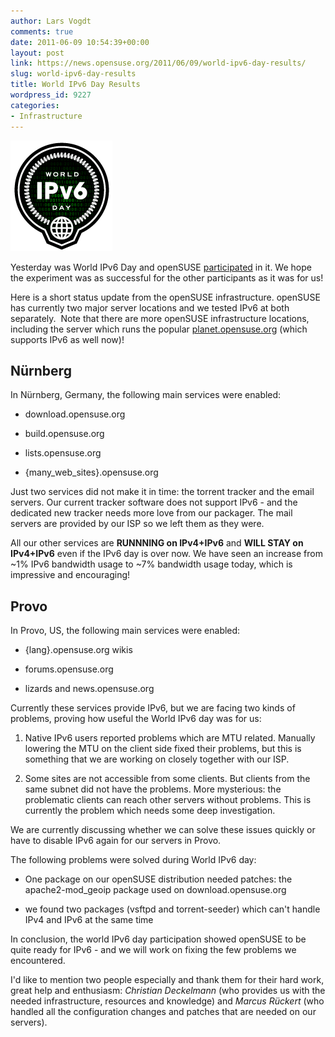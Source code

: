 ```yaml
---
author: Lars Vogdt
comments: true
date: 2011-06-09 10:54:39+00:00
layout: post
link: https://news.opensuse.org/2011/06/09/world-ipv6-day-results/
slug: world-ipv6-day-results
title: World IPv6 Day Results
wordpress_id: 9227
categories:
- Infrastructure
---
```


[![IPv6 Badge](/wp-content/uploads/2011/05/IPv6-badge-blk-256-trans.png)](http://news.opensuse.org/2011/05/31/opensuse-and-world-ipv6-day/ipv6-badge-blk-256-trans/)

Yesterday was World IPv6 Day and openSUSE [participated](http://news.opensuse.org/2011/05/31/opensuse-and-world-ipv6-day/) in it. We hope the experiment was as successful for the other participants as it was for us!

Here is a short status update from the openSUSE infrastructure. openSUSE has currently two major server locations and we tested IPv6 at both separately.  Note that there are more openSUSE infrastructure locations, including the server which runs the popular [planet.opensuse.org](../planet.opensuse.org) (which supports IPv6 as well now)!<!-- more -->


## Nürnberg


In Nürnberg, Germany, the following main services were enabled:



	
  * download.opensuse.org

	
  * build.opensuse.org

	
  * lists.opensuse.org

	
  * {many_web_sites}.opensuse.org


Just two services did not make it in time: the torrent tracker and the email servers. Our current tracker software does not support IPv6 - and the dedicated new tracker needs more love from our packager. The mail servers are provided by our ISP so we left them as they were.

All our other services are **RUNNNING on IPv4+IPv6** and **WILL STAY on IPv4+IPv6** even if the IPv6 day is over now. We have seen an increase from ~1% IPv6 bandwidth usage to ~7% bandwidth usage today, which is impressive and encouraging!


## Provo


In Provo, US, the following main services were enabled:



	
  * {lang}.opensuse.org wikis

	
  * forums.opensuse.org

	
  * lizards and news.opensuse.org


Currently these services provide IPv6, but we are facing two kinds of problems, proving how useful the World IPv6 day was for us:

	
  1. Native IPv6 users reported problems which are MTU related. Manually lowering the MTU on the client side fixed their problems, but this is something that we are working on closely together with our ISP.

	
  2. Some sites are not accessible from some clients. But clients from the same subnet did not have the problems. More mysterious: the problematic clients can reach other servers without problems. This is currently the problem which needs some deep investigation.


We are currently discussing whether we can solve these issues quickly or have to disable IPv6 again for our servers in Provo.

The following problems were solved during World IPv6 day:

	
  * One package on our openSUSE distribution needed patches: the apache2-mod_geoip package used on download.opensuse.org

	
  * we found two packages (vsftpd and torrent-seeder) which can't handle IPv4 and IPv6 at the same time


In conclusion, the world IPv6 day participation showed openSUSE to be quite ready for IPv6 - and we will work on fixing the few problems we encountered.

I'd like to mention two people especially and thank them for their hard work, great help and enthusiasm:
_Christian Deckelmann_ (who provides us with the needed infrastructure, resources and knowledge) and _Marcus Rückert_ (who handled all the configuration changes and patches that are needed on our servers).
